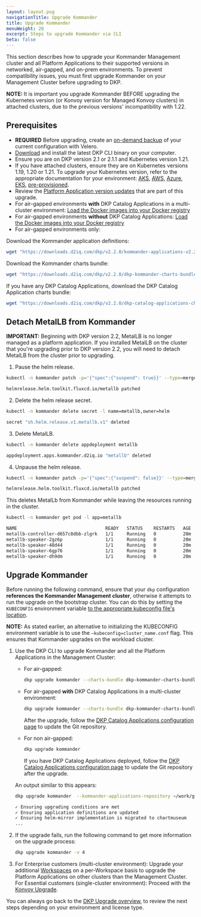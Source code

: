 ```yaml
---
layout: layout.pug
navigationTitle: Upgrade Kommander
title: Upgrade Kommander
menuWeight: 20
excerpt: Steps to upgrade Kommander via CLI
beta: false
---
```


This section describes how to upgrade your Kommander Management cluster and all Platform Applications to their supported versions in networked, air-gapped, and on-prem environments. To prevent compatibility issues, you must first upgrade Kommander on your Management Cluster before upgrading to DKP.

<p class="message--note"><strong>NOTE: </strong>It is important you upgrade Kommander BEFORE upgrading the Kubernetes version (or Konvoy version for Managed Konvoy clusters) in attached clusters, due to the previous versions' incompatibility with 1.22.</p>

## Prerequisites

-   **REQUIRED** Before upgrading, create an [on-demand backup][backup] of your current configuration with Velero.
-   [Download][download_binary] and install the latest DKP CLI binary on your computer.
-   Ensure you are on DKP version 2.1 or 2.1.1 and Kubernetes version 1.21.
-   If you have attached clusters, ensure they are on Kubernetes versions 1.19, 1.20 or 1.21. To upgrade your Kubernetes version, refer to the appropriate documentation for your environment: [AKS][AKS], [AWS][AWS], [Azure][Azure], [EKS][EKS], [pre-provisioned][pre_provisioned].
-   Review the [Platform Application version updates][release_notes] that are part of this upgrade.  
-   For air-gapped environments **with** DKP Catalog Applications in a multi-cluster environment: [Load the Docker images into your Docker registry][load_images_catalog]
-   For air-gapped environments **without** DKP Catalog Applications: [Load the Docker images into your Docker registry][load_images]
-   For air-gapped environments only:

  Download the Kommander application definitions:

  ```bash
  wget "https://downloads.d2iq.com/dkp/v2.2.0/kommander-applications-v2.2.0.tar.gz"
  ```

  Download the Kommander charts bundle:

  ```bash
  wget "https://downloads.d2iq.com/dkp/v2.2.0/dkp-kommander-charts-bundle-v2.2.0.tar.gz"
  ```

  If you have any DKP Catalog Applications, download the DKP Catalog Application charts bundle:

  ```bash
  wget "https://downloads.d2iq.com/dkp/v2.2.0/dkp-catalog-applications-charts-bundle-v2.2.0.tar.gz"
  ```
## Detach MetalLB from Kommander

  <p class="message--important"><strong>IMPORTANT:</strong> Beginning with DKP version 2.2, MetalLB is no longer managed as a platform application. If you installed MetalLB on the cluster that you're upgrading prior to DKP version 2.2, you will need to detach MetalLB from the cluster prior to upgrading.</p>

  1. Pause the helm release.
  ```bash
  kubectl -n kommander patch -p='{"spec":{"suspend": true}}' --type=merge helmrelease/metallb
  ```
  ```sh
  helmrelease.helm.toolkit.fluxcd.io/metallb patched
  ```

  2. Delete the helm release secret.
  ```bash
  kubectl -n kommander delete secret -l name=metallb,owner=helm
  ```
  ```sh
  secret "sh.helm.release.v1.metallb.v1" deleted
  ```

  3. Delete MetalLB.
  ```bash
  kubectl -n kommander delete appdeployment metallb
  ```

  ```sh
  appdeployment.apps.kommander.d2iq.io "metallb" deleted
  ```

  4. Unpause the helm release.
  ```bash
  kubectl -n kommander patch -p='{"spec":{"suspend": false}}' --type=merge helmrelease/metallb
  ```

  ```sh
  helmrelease.helm.toolkit.fluxcd.io/metallb patched
  ```
  This deletes MetalLb from Kommander while leaving the resources running in the cluster.

  ```bash
  kubectl -n kommander get pod -l app=metallb
  ```

  ```sh
  NAME                                 READY   STATUS    RESTARTS   AGE
  metallb-controller-d657c8dbb-zlgrk   1/1     Running   0          20m
  metallb-speaker-2gz6p                1/1     Running   0          20m
  metallb-speaker-48d44                1/1     Running   0          20m
  metallb-speaker-6gp76                1/1     Running   0          20m
  metallb-speaker-dh9dm                1/1     Running   0          20m
  ```

## Upgrade Kommander

Before running the following command, ensure that your `dkp` configuration **references the Kommander Management cluster**, otherwise it attempts to run the upgrade on the bootstrap cluster. You can do this by setting the `KUBECONFIG` environment variable [to the appropriate kubeconfig file's location][k8s_access_to_clusters].

<p class="message--note"><strong>NOTE:</strong> As stated earlier, an alternative to initializing the KUBECONFIG environment variable is to use the <code>–kubeconfig=cluster_name.conf</code> flag. This ensures that Kommander upgrades on the workload cluster.</p>

1.  Use the DKP CLI to upgrade Kommander and all the Platform Applications in the Management Cluster:

    -   For air-gapped:

        ```bash
        dkp upgrade kommander --charts-bundle dkp-kommander-charts-bundle-v2.2.0.tar.gz --kommander-applications-repository kommander-applications-v2.2.0.tar.gz
        ```

    -   For air-gapped **with** DKP Catalog Applications in a multi-cluster environment:

        ```bash
        dkp upgrade kommander --charts-bundle dkp-kommander-charts-bundle-v2.2.0.tar.gz --charts-bundle dkp-catalog-applications-charts-bundle-v2.2.0.tar.gz --kommander-applications-repository kommander-applications-v2.2.0.tar.gz
        ```

        After the upgrade, follow the [DKP Catalog Applications configuration page](../../install/configuration/enterprise-catalog#air-gapped-catalog-configuration) to update the Git repository.

    -   For non air-gapped:

        ```bash
        dkp upgrade kommander
        ```

        If you have DKP Catalog Applications deployed, follow the [DKP Catalog Applications configuration page](../../install/configuration/enterprise-catalog#configure-a-default-enterprise-catalog) to update the Git repository after the upgrade.

    An output similar to this appears:

    ```bash
    dkp upgrade kommander  --kommander-applications-repository ~/work/git_repos/kommander-applications
    ```
    
    ```sh
    ✓ Ensuring upgrading conditions are met
    ✓ Ensuring application definitions are updated
    ✓ Ensuring helm-mirror implementation is migrated to chartmuseum
    ...
    ```

1.  If the upgrade fails, run the following command to get more information on the upgrade process:

    ```bash
    dkp upgrade kommander -v 4
    ```

1.  For Enterprise customers (multi-cluster environment): Upgrade your additional [Workspaces][upgrade_workspaces] on a per-Workspace basis to upgrade the Platform Applications on other clusters than the Management Cluster.
    For Essential customers (single-cluster environment): Proceed with the [Konvoy Upgrade][konvoy_upgrade].

You can always go back to the [DKP Upgrade overview][dkp_upgrade], to review the next steps depending on your environment and license type.

[download_binary]: ../../download/
[AKS]: https://docs.microsoft.com/en-us/azure/aks/upgrade-cluster
[AWS]: ../../../../konvoy/2.2/choose-infrastructure/aws/advanced/update/
[Azure]: ../../../../konvoy/2.2/choose-infrastructure/azure/advanced/update/
[EKS]: https://docs.aws.amazon.com/eks/latest/userguide/update-cluster.html
[pre_provisioned]: ../../../../konvoy/2.2/choose-infrastructure/pre-provisioned/upgrade/control-plane/
[k8s_access_to_clusters]: https://kubernetes.io/docs/tasks/access-application-cluster/configure-access-multiple-clusters/
[upgrade_workspaces]: ../../projects/applications/platform-applications#upgrade-platform-applications-from-the-cli
[release_notes]: ../../release-notes/
[konvoy_upgrade]: ../upgrade-konvoy/
[load_images]: ../../install/air-gapped#load-the-docker-images-into-your-docker-registry
[dkp_upgrade]: ../../dkp-upgrade/
[load_images_catalog]: ../../install/air-gapped/catalog#load-the-docker-images-into-your-docker-registry
[backup]: ../../backup-and-restore#back-up-on-demand
